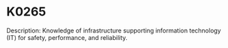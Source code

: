 # K0265
Description: Knowledge of infrastructure supporting information technology (IT) for safety, performance, and reliability.
